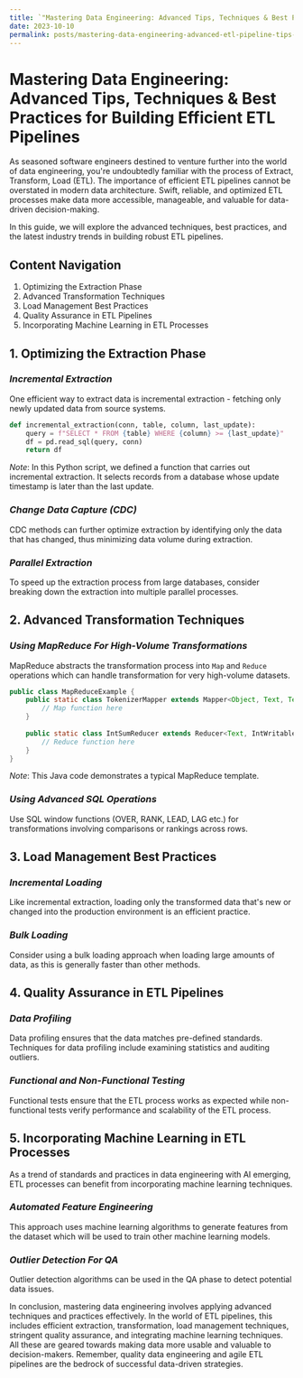 ```yaml
---
title: `"Mastering Data Engineering: Advanced Tips, Techniques & Best Practices for Building Efficient ETL Pipelines - A Guide for Senior Software Engineers"`
date: 2023-10-10
permalink: posts/mastering-data-engineering-advanced-etl-pipeline-tips-best-practices-for-senior-software-engineers
---
```


# Mastering Data Engineering: Advanced Tips, Techniques & Best Practices for Building Efficient ETL Pipelines

As seasoned software engineers destined to venture further into the world of data engineering, you're undoubtedly familiar with the process of Extract, Transform, Load (ETL). The importance of efficient ETL pipelines cannot be overstated in modern data architecture. Swift, reliable, and optimized ETL processes make data more accessible, manageable, and valuable for data-driven decision-making. 

In this guide, we will explore the advanced techniques, best practices, and the latest industry trends in building robust ETL pipelines. 

## Content Navigation

1. Optimizing the Extraction Phase
2. Advanced Transformation Techniques
3. Load Management Best Practices
4. Quality Assurance in ETL Pipelines 
5. Incorporating Machine Learning in ETL Processes

## 1. Optimizing the Extraction Phase

###  *Incremental Extraction*

One efficient way to extract data is incremental extraction - fetching only newly updated data from source systems.

```python
def incremental_extraction(conn, table, column, last_update):
    query = f"SELECT * FROM {table} WHERE {column} >= {last_update}"
    df = pd.read_sql(query, conn)
    return df
```
*Note*: In this Python script, we defined a function that carries out incremental extraction. It selects records from a database whose update timestamp is later than the last update. 

###  *Change Data Capture (CDC)*

CDC methods can further optimize extraction by identifying only the data that has changed, thus minimizing data volume during extraction.

###  *Parallel Extraction*

To speed up the extraction process from large databases, consider breaking down the extraction into multiple parallel processes.

## 2. Advanced Transformation Techniques

###  *Using MapReduce For High-Volume Transformations*

MapReduce abstracts the transformation process into `Map` and `Reduce` operations which can handle transformation for very high-volume datasets.

```java
public class MapReduceExample {
    public static class TokenizerMapper extends Mapper<Object, Text, Text, IntWritable>{
        // Map function here
    }
    
    public static class IntSumReducer extends Reducer<Text, IntWritable, Text, IntWritable> {
        // Reduce function here        
    }
}
```
*Note*: This Java code demonstrates a typical MapReduce template.

###  *Using Advanced SQL Operations*
 
Use SQL window functions (OVER, RANK, LEAD, LAG etc.) for transformations involving comparisons or rankings across rows.

## 3. Load Management Best Practices

###  *Incremental Loading*

Like incremental extraction, loading only the transformed data that's new or changed into the production environment is an efficient practice.

###  *Bulk Loading*

Consider using a bulk loading approach when loading large amounts of data, as this is generally faster than other methods.

## 4. Quality Assurance in ETL Pipelines

###  *Data Profiling*

Data profiling ensures that the data matches pre-defined standards. Techniques for data profiling include examining statistics and auditing outliers.

###  *Functional and Non-Functional Testing*

Functional tests ensure that the ETL process works as expected while non-functional tests verify performance and scalability of the ETL process.

## 5. Incorporating Machine Learning in ETL Processes

As a trend of standards and practices in data engineering with AI emerging, ETL processes can benefit from incorporating machine learning techniques.

### *Automated Feature Engineering*

This approach uses machine learning algorithms to generate features from the dataset which will be used to train other machine learning models. 

### *Outlier Detection For QA*

Outlier detection algorithms can be used in the QA phase to detect potential data issues.

In conclusion, mastering data engineering involves applying advanced techniques and practices effectively. In the world of ETL pipelines, this includes efficient extraction, transformation, load management techniques, stringent quality assurance, and integrating machine learning techniques. All these are geared towards making data more usable and valuable to decision-makers. Remember, quality data engineering and agile ETL pipelines are the bedrock of successful data-driven strategies.
